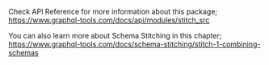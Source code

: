 Check API Reference for more information about this package;
https://www.graphql-tools.com/docs/api/modules/stitch_src

You can also learn more about Schema Stitching in this chapter;
https://www.graphql-tools.com/docs/schema-stitching/stitch-1-combining-schemas

